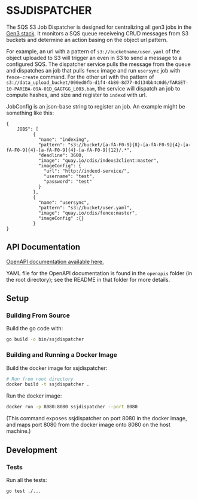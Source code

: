 # SSJDISPATCHER


The SQS S3 Job Dispatcher is designed for centralizing all gen3 jobs in 
the [Gen3 stack](https://gen3.org/). It monitors a SQS queue receiveing CRUD messages
from S3 buckets and determine an action basing on the object url pattern.

For example, an url with a pattern of `s3://bucketname/user.yaml` of the object uploaded to S3 will 
trigger an even in S3 to send a message to a configured SQS. The dispatcher service pulls the message from 
the queue and dispatches an job that pulls `fence` image and run `usersync` job with `fence-create` command.
For the other url with the pattern of `s3://data_upload_bucket/000ed0fb-d1f4-4b80-8d77-0d134bb4c0d6/TARGET-10-PAREBA-09A-01D_GAGTGG_L003.bam`, the service will dispatch an job to compute hashes, and size and register to `indexd` with url.

JobConfig is an json-base string to register an job. An example might be something like this:
```
{
    JOBS": [
          {
            "name": "indexing",
            "pattern": "s3://bucket/[a-fA-F0-9]{8}-[a-fA-F0-9]{4}-[a-fA-F0-9]{4}-[a-fA-F0-9]{4}-[a-fA-F0-9]{12}/.*",
            "deadline": 3600,
            "image": "quay.io/cdis/indexs3client:master",
            "imageConfig": {
              "url": "http://indexd-service/",
              "username": "test",
              "password": "test"
            }
          },
          {
            "name": "usersync",
            "pattern": "s3://bucket/user.yaml",
            "image": "quay.io/cdis/fence:master",
            "imageConfig" :{}
          }
}
```
## API Documentation

[OpenAPI documentation available here.](http://petstore.swagger.io/?url=https://raw.githubusercontent.com/uc-cdis/ssjdispatcher/master/openapis/openapi.yaml)

YAML file for the OpenAPI documentation is found in the `openapis` folder (in the root directory); see the README in that folder for more details.

## Setup

### Building From Source

Build the go code with:
```bash
go build -o bin/ssjdispatcher
```

### Building and Running a Docker Image

Build the docker image for ssjdispatcher:
```bash
# Run from root directory
docker build -t ssjdispatcher .
```

Run the docker image:
```bash
docker run -p 8080:8080 ssjdispatcher --port 8080
```
(This command exposes ssjdispatcher on port 8080 in the docker image, and maps port
8080 from the docker image onto 8080 on the host machine.)

## Development

### Tests

Run all the tests:
```bash
go test ./...
```
